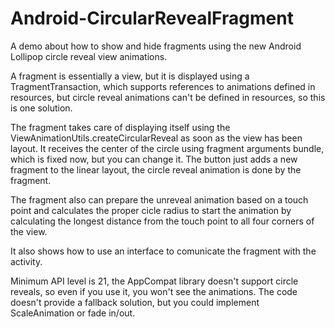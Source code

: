 Android-CircularRevealFragment
==============================

A demo about how to show and hide fragments using the new Android Lollipop circle reveal view animations.

A fragment is essentially a view, but it is displayed using a TragmentTransaction, which supports references to animations defined in resources, but circle reveal animations can't be defined in resources, so this is one solution. 

The fragment takes care of displaying itself using the ViewAnimationUtils.createCircularReveal as soon as the view has been layout. It receives the center of the circle using fragment arguments bundle, which is fixed now, but you can change it. The button just adds a new fragment to the linear layout, the circle reveal animation is done by the fragment.

The fragment also can prepare the unreveal animation based on a touch point and calculates the proper cicle radius to start the animation by calculating the longest distance from the touch point to all four corners of the view. 

It also shows how to use an interface to comunicate the fragment with the activity.

Minimum API level is 21, the AppCompat library doesn't support circle reveals, so even if you use it, you won't see the animations. The code doesn't provide a fallback solution, but you could implement ScaleAnimation or fade in/out.


